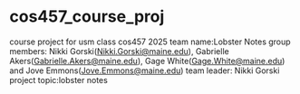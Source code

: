 # cos457_course_proj
course project for usm class cos457 2025
team name:Lobster Notes
group members: Nikki Gorski(Nikki.Gorski@maine.edu), Gabrielle Akers(Gabrielle.Akers@maine.edu), Gage White(Gage.White@maine.edu) and Jove Emmons(Jove.Emmons@maine.edu)
team leader: Nikki Gorski
project topic:lobster notes
